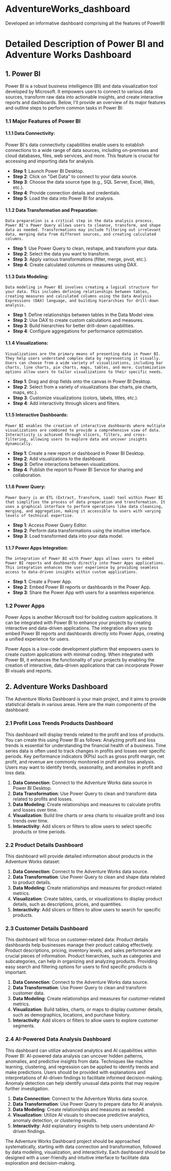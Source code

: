 # AdventureWorks_dashboard
Developed an informative dashboard comprising all the features of PowerBI
# Detailed Description of Power BI and Adventure Works Dashboard

## 1. Power BI

Power BI is a robust business intelligence (BI) and data visualization tool developed by Microsoft. It empowers users to connect to various data sources, transform raw data into actionable insights, and create interactive reports and dashboards. Below, I'll provide an overview of its major features and outline steps to perform common tasks in Power BI:

### 1.1 Major Features of Power BI

#### 1.1.1 Data Connectivity:

   Power BI's data connectivity capabilities enable users to establish connections to a wide range of data sources, including on-premises and cloud databases, files, web services, and more. This feature is crucial for accessing and importing data for analysis.
   
   - **Step 1**: Launch Power BI Desktop.
   - **Step 2**: Click on "Get Data" to connect to your data source.
   - **Step 3**: Choose the data source type (e.g., SQL Server, Excel, Web, etc.).
   - **Step 4**: Provide connection details and credentials.
   - **Step 5**: Load the data into Power BI for analysis.

#### 1.1.2 Data Transformation and Preparation:

    Data preparation is a critical step in the data analysis process. Power BI's Power Query allows users to cleanse, transform, and shape data as needed. Transformations may include filtering out irrelevant data, merging data from different sources, and creating calculated columns.
      
   - **Step 1**: Use Power Query to clean, reshape, and transform your data.
   - **Step 2**: Select the data you want to transform.
   - **Step 3**: Apply various transformations (filter, merge, pivot, etc.).
   - **Step 4**: Create calculated columns or measures using DAX.

#### 1.1.3 Data Modeling:

    Data modeling in Power BI involves creating a logical structure for your data. This includes defining relationships between tables, creating measures and calculated columns using the Data Analysis Expressions (DAX) language, and building hierarchies for drill-down analysis.
    
   - **Step 1**: Define relationships between tables in the Data Model view.
   - **Step 2**: Use DAX to create custom calculations and measures.
   - **Step 3**: Build hierarchies for better drill-down capabilities.
   - **Step 4**: Configure aggregations for performance optimization.

#### 1.1.4 Visualizations:

    Visualizations are the primary means of presenting data in Power BI. They help users understand complex data by representing it visually. Users can choose from a wide variety of visualizations, including bar charts, line charts, pie charts, maps, tables, and more. Customization options allow users to tailor visualizations to their specific needs.
  
   - **Step 1**: Drag and drop fields onto the canvas in Power BI Desktop.
   - **Step 2**: Select from a variety of visualizations (bar charts, pie charts, maps, etc.).
   - **Step 3**: Customize visualizations (colors, labels, titles, etc.).
   - **Step 4**: Add interactivity through slicers and filters.

#### 1.1.5 Interactive Dashboards:
    Power BI enables the creation of interactive dashboards where multiple visualizations are combined to provide a comprehensive view of data. Interactivity is achieved through slicers, filters, and cross-filtering, allowing users to explore data and uncover insights dynamically.
    
   - **Step 1**: Create a new report or dashboard in Power BI Desktop.
   - **Step 2**: Add visualizations to the dashboard.
   - **Step 3**: Define interactions between visualizations.
   - **Step 4**: Publish the report to Power BI Service for sharing and collaboration.

#### 1.1.6 Power Query:
    Power Query is an ETL (Extract, Transform, Load) tool within Power BI that simplifies the process of data preparation and transformation. It uses a graphical interface to perform operations like data cleansing, merging, and aggregation, making it accessible to users with varying levels of technical expertise.
  
   - **Step 1**: Access Power Query Editor.
   - **Step 2**: Perform data transformations using the intuitive interface.
   - **Step 3**: Load transformed data into your data model.

#### 1.1.7 Power Apps Integration:
    The integration of Power BI with Power Apps allows users to embed Power BI reports and dashboards directly into Power Apps applications. This integration enhances the user experience by providing seamless access to data-driven insights within custom applications.

   - **Step 1**: Create a Power App.
   - **Step 2**: Embed Power BI reports or dashboards in the Power App.
   - **Step 3**: Share the Power App with users for a seamless experience.

### 1.2 Power Apps

Power Apps is another Microsoft tool for building custom applications. It can be integrated with Power BI to enhance your projects by creating interactive and data-driven applications. The integration allows you to embed Power BI reports and dashboards directly into Power Apps, creating a unified experience for users.

Power Apps is a low-code development platform that empowers users to create custom applications with minimal coding. When integrated with Power BI, it enhances the functionality of your projects by enabling the creation of interactive, data-driven applications that can incorporate Power BI visuals and reports.

## 2. Adventure Works Dashboard

The Adventure Works Dashboard is your main project, and it aims to provide statistical details in various areas. Here are the main components of the dashboard:

### 2.1 Profit Loss Trends Products Dashboard

This dashboard will display trends related to the profit and loss of products. You can create this using Power BI as follows:
Analyzing profit and loss trends is essential for understanding the financial health of a business.
Time series data is often used to track changes in profits and losses over specific periods.
Key performance indicators (KPIs) such as gross profit margin, net profit, and revenue are commonly monitored in profit and loss analysis.
Users may want to identify trends, seasonality, and anomalies in profit and loss data.
1. **Data Connection**: Connect to the Adventure Works data source in Power BI Desktop.
2. **Data Transformation**: Use Power Query to clean and transform data related to profits and losses.
3. **Data Modeling**: Create relationships and measures to calculate profits and losses over time.
4. **Visualization**: Build line charts or area charts to visualize profit and loss trends over time.
5. **Interactivity**: Add slicers or filters to allow users to select specific products or time periods.

### 2.2 Product Details Dashboard
This dashboard will provide detailed information about products in the Adventure Works dataset:

1. **Data Connection**: Connect to the Adventure Works data source.
2. **Data Transformation**: Use Power Query to clean and shape data related to product details.
3. **Data Modeling**: Create relationships and measures for product-related metrics.
4. **Visualization**: Create tables, cards, or visualizations to display product details, such as descriptions, prices, and quantities.
5. **Interactivity**: Add slicers or filters to allow users to search for specific products.

### 2.3 Customer Details Dashboard
This dashboard will focus on customer-related data:
Product details dashboards help businesses manage their product catalog effectively.
Product descriptions, pricing, inventory levels, and sales performance are crucial pieces of information.
Product hierarchies, such as categories and subcategories, can help in organizing and analyzing products.
Providing easy search and filtering options for users to find specific products is important.

1. **Data Connection**: Connect to the Adventure Works data source.
2. **Data Transformation**: Use Power Query to clean and transform customer data.
3. **Data Modeling**: Create relationships and measures for customer-related metrics.
4. **Visualization**: Build tables, charts, or maps to display customer details, such as demographics, locations, and purchase history.
5. **Interactivity**: Add slicers or filters to allow users to explore customer segments.

### 2.4 AI-Powered Data Analysis Dashboard
This dashboard can utilize advanced analytics and AI capabilities within Power BI:
AI-powered data analysis can uncover hidden patterns, anomalies, and predictive insights from data.
Techniques like machine learning, clustering, and regression can be applied to identify trends and make predictions.
Users should be provided with explanations and interpretations of AI-driven findings to facilitate informed decision-making.
Anomaly detection can help identify unusual data points that may require further investigation.

1. **Data Connection**: Connect to the Adventure Works data source.
2. **Data Transformation**: Use Power Query to prepare data for AI analysis.
3. **Data Modeling**: Create relationships and measures as needed.
4. **Visualization**: Utilize AI visuals to showcase predictive analytics, anomaly detection, or clustering results.
5. **Interactivity**: Add explanatory insights to help users understand AI-driven findings.

The Adventure Works Dashboard project should be approached systematically, starting with data connection and transformation, followed by data modeling, visualization, and interactivity. Each dashboard should be designed with a user-friendly and intuitive interface to facilitate data exploration and decision-making.
